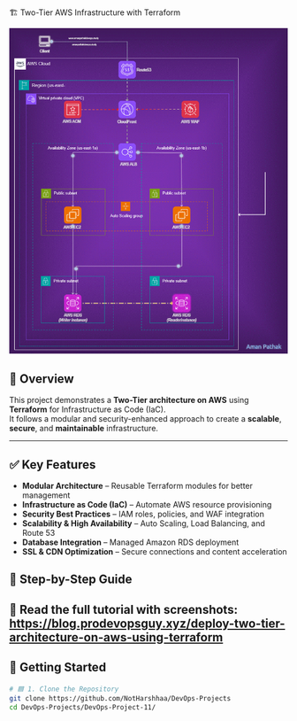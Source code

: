 🏗️ Two-Tier AWS Infrastructure with Terraform 

![AWS Infrastructure Diagram](https://github.com/fareedmohamed11/Two-Tier-AWS-Infrastructure-with-Terraform/blob/55d3e1fce84631ccc7a94cffb0b8d421e32a5546/68747470733a2f2f696d6775722e636f6d2f583464474267362e676966.gif)

## 📌 Overview

This project demonstrates a **Two-Tier architecture on AWS** using **Terraform** for Infrastructure as Code (IaC).  
It follows a modular and security-enhanced approach to create a **scalable**, **secure**, and **maintainable** infrastructure.

---

## ✅ Key Features

- **Modular Architecture** – Reusable Terraform modules for better management
- **Infrastructure as Code (IaC)** – Automate AWS resource provisioning
- **Security Best Practices** – IAM roles, policies, and WAF integration
- **Scalability & High Availability** – Auto Scaling, Load Balancing, and Route 53
- **Database Integration** – Managed Amazon RDS deployment
- **SSL & CDN Optimization** – Secure connections and content acceleration

 ## 📖 Step-by-Step Guide
 📌 Read the full tutorial with screenshots:
 https://blog.prodevopsguy.xyz/deploy-two-tier-architecture-on-aws-using-terraform 
---

## 🚀 Getting Started

```bash
# 🟦 1. Clone the Repository
git clone https://github.com/NotHarshhaa/DevOps-Projects
cd DevOps-Projects/DevOps-Project-11/


